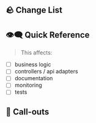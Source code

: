 ## 🪨 Change List

<!-- Short list of changes made & the intended outcomes -->
<!-- Extended docs should in Confluence -->

## 👁️‍🗨️ Quick Reference

> This affects:

- [ ] business logic
- [ ] controllers / api adapters
- [ ] documentation
- [ ] monitoring
- [ ] tests

## 📣 Call-outs

<!-- Screenshots, testing notes, special calls for attention -->
